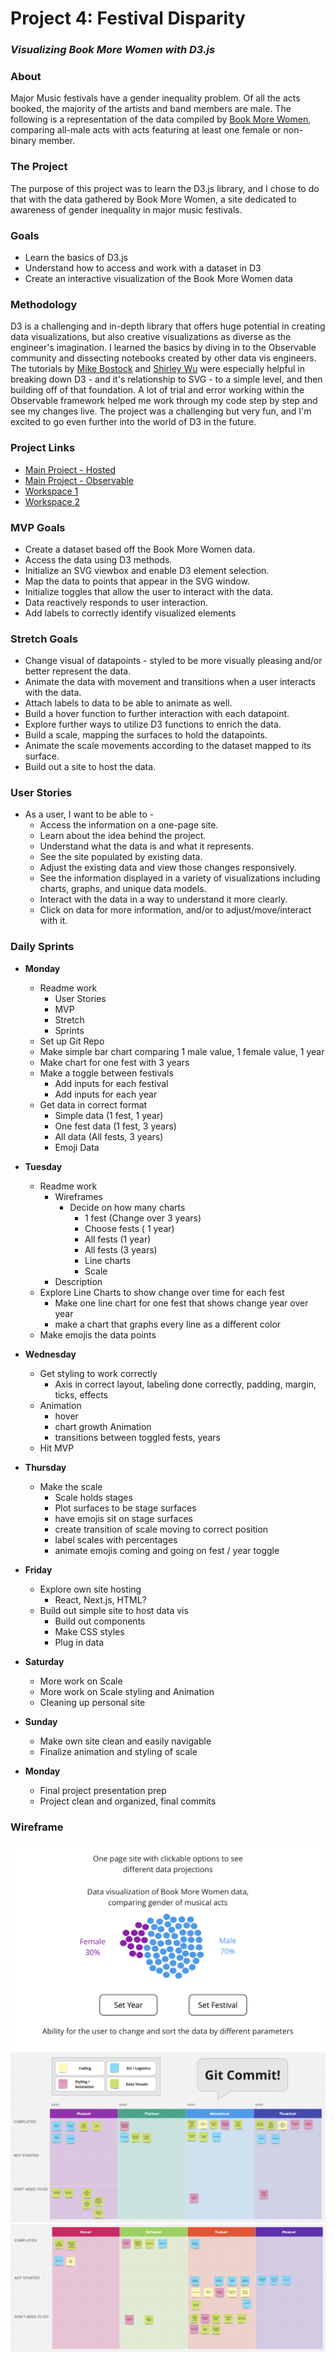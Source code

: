 # Project 4: Festival Disparity
### *Visualizing Book More Women with D3.js*

### **About**
Major Music festivals have a gender inequality problem. Of all the acts booked, the majority of the artists and band members are male. The following is a representation of the data compiled by [Book More Women](https://www.bookmorewomen.com), comparing all-male acts with acts featuring at least one female or non-binary member.

### **The Project**
The purpose of this project was to learn the D3.js library, and I chose to do that with the data gathered by Book More Women, a site dedicated to awareness of gender inequality in major music festivals.

### **Goals**
- Learn the basics of D3.js
- Understand how to access and work with a dataset in D3
- Create an interactive visualization of the Book More Women data

### **Methodology**
D3 is a challenging and in-depth library that offers huge potential in creating data visualizations, but also creative visualizations as diverse as the engineer's imagination. I learned the basics by diving in to the Observable community and dissecting notebooks created by other data vis engineers. The tutorials by [Mike Bostock](https://observablehq.com/@d3/learn-d3?collection=@d3/learn-d3) and [Shirley Wu](https://observablehq.com/@sxywu/introduction-to-svg-and-d3-js) were especially helpful in breaking down D3 - and it's relationship to SVG - to a simple level, and then building off of that foundation. A lot of trial and error working within the Observable framework helped me work through my code step by step and see my changes live. The project was a challenging but very fun, and I'm excited to go even further into the world of D3 in the future.

### **Project Links**
* [Main Project - Hosted](https://chrisdavidspicer.github.io/p4-FestivalDisparity/)
* [Main Project - Observable](https://observablehq.com/@chrisdavidspicer/the-music-festival-gender-problem)
* [Workspace 1](https://observablehq.com/d/9c8d4f9cecfd3f2e)
* [Workspace 2](https://observablehq.com/d/ba13a554ed8f30ab)

### **MVP Goals**
* Create a dataset based off the Book More Women data.
* Access the data using D3 methods.
* Initialize an SVG viewbox and enable D3 element selection.
* Map the data to points that appear in the SVG window.
* Initialize toggles that allow the user to interact with the data.
* Data reactively responds to user interaction.
* Add labels to correctly identify visualized elements
### **Stretch Goals**
* Change visual of datapoints - styled to be more visually pleasing and/or better represent the data.
* Animate the data with movement and transitions when a user interacts with the data.
* Attach labels to data to be able to animate as well.
* Build a hover function to further interaction with each datapoint.
* Explore further ways to utilize D3 functions to enrich the data.
* Build a scale, mapping the surfaces to hold the datapoints.
* Animate the scale movements according to the dataset mapped to its surface.
* Build out a site to host the data.
### **User Stories**
* As a user, I want to be able to -
    - Access the information on a one-page site.
    - Learn about the idea behind the project.
    - Understand what the data is and what it represents.
    - See the site populated by existing data.
    - Adjust the existing data and view those changes responsively.
    - See the information displayed in a variety of visualizations
         including charts, graphs, and unique data models.
    - Interact with the data in a way to understand it more clearly.
    - Click on data for more information, and/or to adjust/move/interact with it.

### **Daily Sprints**
* **Monday**
    - Readme work
        - User Stories
        - MVP
        - Stretch
        - Sprints
    - Set up Git Repo
    - Make simple bar chart comparing 1 male value, 1 female value, 1 year
    - Make chart for one fest with 3 years
    - Make a toggle between festivals
        - Add inputs for each festival
        - Add inputs for each year
    - Get data in correct format
        - Simple data (1 fest, 1 year)
        - One fest data (1 fest, 3 years)
        - All data (All fests, 3 years)
        - Emoji Data

* **Tuesday**
    - Readme work    
        - Wireframes
            - Decide on how many charts
                - 1 fest (Change over 3 years)
                - Choose fests ( 1 year)
                - All fests (1 year)
                - All fests (3 years)
                - Line charts
                - Scale
        - Description
    - Explore Line Charts to show change over time for each fest
        - Make one line chart for one fest that shows change year over year
        - make a chart that graphs every line as a different color
    - Make emojis the data points

* **Wednesday**
    - Get styling to work correctly
        - Axis in correct layout, labeling done correctly, padding, margin, ticks, effects
    - Animation
        - hover
        - chart growth Animation
        - transitions between toggled fests, years
    - Hit MVP

* **Thursday**
    - Make the scale
        - Scale holds stages
        - Plot surfaces to be stage surfaces
        - have emojis sit on stage surfaces
        - create transition of scale moving to correct position
        - label scales with percentages
        - animate emojis coming and going on fest / year toggle

* **Friday**
    - Explore own site hosting
        - React, Next.js, HTML?
    - Build out simple site to host data vis
        - Build out components
        - Make CSS styles
        - Plug in data

* **Saturday**
    - More work on Scale
    - More work on Scale styling and Animation
    - Cleaning up personal site

* **Sunday**
    - Make own site clean and easily navigable
    - Finalize animation and styling of scale

* **Monday**
    - Final project presentation prep
    - Project clean and organized, final commits

### **Wireframe**
![Wireframe - D3 Plot](/img/Wireframe-Plot.png)
![Miro Board - Sprint 1](/img/Miro-Sprint1.png)
![Miro Board - Sprint 2](/img/Miro-Sprint2.png)